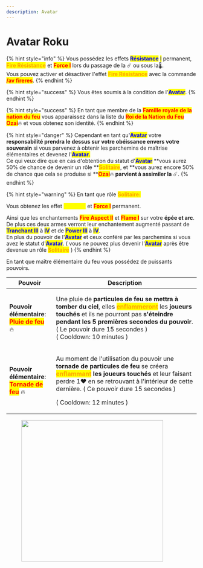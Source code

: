 ```yaml
---
description: Avatar
---
```


# Avatar Roku

{% hint style="info" %}
Vous possédez les effets <mark style="color:blue;">**Résistance**</mark> <mark style="color:blue;"></mark><mark style="color:blue;">I</mark> permanent, <mark style="color:orange;">**Fire Résistance**</mark> et <mark style="color:red;">**Force I**</mark> lors du passage de la :comet: ou sous la:thermometer:. \
Vous pouvez activer et désactiver l'effet <mark style="color:orange;">**Fire Résistance**</mark> avec la commande <mark style="color:red;">**/av fireres**</mark>.
{% endhint %}

{% hint style="success" %}
Vous êtes soumis à la condition de l'<mark style="color:blue;">**Avatar**</mark>.
{% endhint %}

{% hint style="success" %}
En tant que membre de la <mark style="color:red;">**Famille royale de la nation du feu**</mark> vous apparaissez dans la liste du <mark style="color:red;">**Roi de la Nation du Feu**</mark> <mark style="color:red;">**Ozai**</mark>:fire: et vous obtenez son identité.
{% endhint %}

{% hint style="danger" %}
Cependant en tant qu'<mark style="color:blue;">**Avatar**</mark> votre **responsabilité prendra le dessus sur votre obéissance envers votre souverain** si vous parvenez à obtenir les parchemins de maîtrise élémentaires et devenez l'<mark style="color:blue;">**Avatar.**</mark>\
Ce qui veux dire que en cas d'obtention du statut d'<mark style="color:blue;">**Avatar**</mark> **vous aurez 50% de chance de devenir un rôle **<mark style="color:orange;">**Solitaire**</mark>, et **vous aurez encore 50% de chance que cela se produise si **<mark style="color:red;">**Ozai**</mark>:fire: **parvient à assimiler la** :comet:.
{% endhint %}

{% hint style="warning" %}
En tant que rôle <mark style="color:orange;">**Solitaire:**</mark>

Vous obtenez les effet <mark style="color:yellow;">**Vitesse I**</mark> et <mark style="color:red;">**Force I**</mark> permanent.

Ainsi que les enchantements <mark style="color:red;">**Fire Aspect II**</mark> et <mark style="color:red;">**Flame I**</mark> sur votre **épée et arc**. \
De plus ces deux armes verront leur enchantement augmenté passant de <mark style="color:blue;">**Tranchant III**</mark> à <mark style="color:blue;">**IV**</mark> et de <mark style="color:blue;">**Power III**</mark> à <mark style="color:blue;">**IV**</mark>.\
En plus du pouvoir de l'<mark style="color:blue;">**Avatar**</mark> et ceux conféré par les parchemins si vous avez le statut d'<mark style="color:blue;">**Avatar**</mark>. ( vous ne pouvez plus devenir l'<mark style="color:blue;">**Avatar**</mark> après être devenue un rôle <mark style="color:orange;">**Solitaire**</mark> )
{% endhint %}

En tant que maître élémentaire du feu vous possédez de puissants pouvoirs.

| Pouvoir                                                                                                                                                                                  | Description                                                                                                                                                                                                                                                                                                                                                                                                                   |
| ---------------------------------------------------------------------------------------------------------------------------------------------------------------------------------------- | ----------------------------------------------------------------------------------------------------------------------------------------------------------------------------------------------------------------------------------------------------------------------------------------------------------------------------------------------------------------------------------------------------------------------------- |
| <p><strong>Pouvoir élémentaire</strong>:<br><mark style="color:red;"><strong>Pluie de feu</strong></mark> <span data-gb-custom-inline data-tag="emoji" data-code="1f525">🔥</span></p>   | <p>Une pluie de <strong>particules de feu se mettra à tomber du ciel</strong>, elles <mark style="color:orange;"><strong>enflammeront</strong></mark> les <strong>joueurs touchés</strong> et ils ne pourront pas <strong>s'éteindre pendant les 5 premières secondes du pouvoir</strong>. ( Le pouvoir dure 15 secondes )<br>( Cooldown: 10 minutes )</p>                                                                    |
| <p><strong>Pouvoir élémentaire</strong>:<br><mark style="color:red;"><strong>Tornade de feu</strong></mark> <span data-gb-custom-inline data-tag="emoji" data-code="1f525">🔥</span></p> | <p>Au moment de l'utilisation du pouvoir une <strong>tornade de particules de feu</strong> se créera <mark style="color:orange;"><strong>enflammant</strong></mark><strong> les joueurs touchés</strong> et leur faisant perdre 1<span data-gb-custom-inline data-tag="emoji" data-code="2764">❤️</span> en se retrouvant à l'intérieur de cette dernière. ( Ce pouvoir dure 15 secondes )</p><p>( Cooldown: 12 minutes )</p> |

<figure><img src="https://yt3.ggpht.com/a/AGF-l79StNrEp5Y-ufN7JAhKquvzD0fuzWdpvW06Tg=s900-mo-c-c0xffffffff-rj-k-no" alt="" width="375"><figcaption></figcaption></figure>
